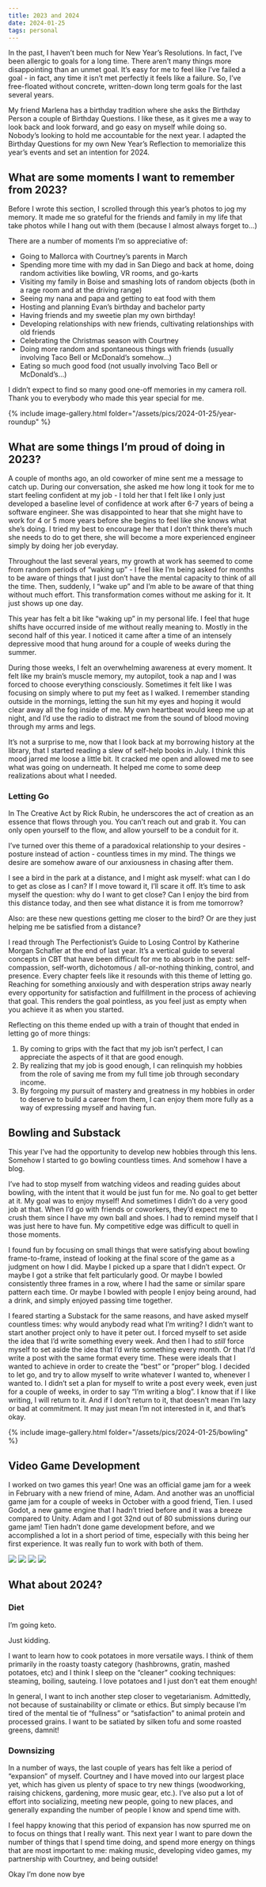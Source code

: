 ```yaml
---
title: 2023 and 2024
date: 2024-01-25
tags: personal
---
```


In the past, I haven’t been much for New Year’s Resolutions. In fact, I’ve been allergic to goals for a long time. There aren’t many things more disappointing than an unmet goal. It’s easy for me to feel like I’ve failed a goal - in fact, any time it isn’t met perfectly it feels like a failure. So, I’ve free-floated without concrete, written-down long term goals for the last several years.

My friend Marlena has a birthday tradition where she asks the Birthday Person a couple of Birthday Questions. I like these, as it gives me a way to look back and look forward, and go easy on myself while doing so. Nobody’s looking to hold me accountable for the next year. I adapted the Birthday Questions for my own New Year’s Reflection to memorialize this year’s events and set an intention for 2024.

## What are some moments I want to remember from 2023?

Before I wrote this section, I scrolled through this year’s photos to jog my memory. It made me so grateful for the friends and family in my life that take photos while I hang out with them (because I almost always forget to…)

There are a number of moments I’m so appreciative of:

* Going to Mallorca with Courtney’s parents in March
* Spending more time with my dad in San Diego and back at home, doing random activities like bowling, VR rooms, and go-karts
* Visiting my family in Boise and smashing lots of random objects (both in a rage room and at the driving range)
* Seeing my nana and papa and getting to eat food with them
* Hosting and planning Evan’s birthday and bachelor party
* Having friends and my sweetie plan my own birthday!
* Developing relationships with new friends, cultivating relationships with old friends
* Celebrating the Christmas season with Courtney
* Doing more random and spontaneous things with friends (usually involving Taco Bell or McDonald’s somehow…)
* Eating so much good food (not usually involving Taco Bell or McDonald’s…)

I didn’t expect to find so many good one-off memories in my camera roll. Thank you to everybody who made this year special for me.

{% include image-gallery.html folder="/assets/pics/2024-01-25/year-roundup" %}

## What are some things I’m proud of doing in 2023?

A couple of months ago, an old coworker of mine sent me a message to catch up. During our conversation, she asked me how long it took for me to start feeling confident at my job - I told her that I felt like I only just developed a baseline level of confidence at work after 6-7 years of being a software engineer. She was disappointed to hear that she might have to work for 4 or 5 more years before she begins to feel like she knows what she’s doing. I tried my best to encourage her that I don’t think there’s much she needs to do to get there, she will become a more experienced engineer simply by doing her job everyday.

Throughout the last several years, my growth at work has seemed to come from random periods of “waking up” - I feel like I’m being asked for months to be aware of things that I just don’t have the mental capacity to think of all the time. Then, suddenly, I “wake up” and I’m able to be aware of that thing without much effort. This transformation comes without me asking for it. It just shows up one day.

This year has felt a bit like “waking up” in my personal life. I feel that huge shifts have occurred inside of me without really meaning to. Mostly in the second half of this year. I noticed it came after a time of an intensely depressive mood that hung around for a couple of weeks during the summer.

During those weeks, I felt an overwhelming awareness at every moment. It felt like my brain’s muscle memory, my autopilot, took a nap and I was forced to choose everything consciously. Sometimes it felt like I was focusing on simply where to put my feet as I walked. I remember standing outside in the mornings, letting the sun hit my eyes and hoping it would clear away all the fog inside of me. My own heartbeat would keep me up at night, and I’d use the radio to distract me from the sound of blood moving through my arms and legs.

It’s not a surprise to me, now that I look back at my borrowing history at the library, that I started reading a slew of self-help books in July. I think this mood jarred me loose a little bit. It cracked me open and allowed me to see what was going on underneath. It helped me come to some deep realizations about what I needed.

### Letting Go
In The Creative Act by Rick Rubin, he underscores the act of creation as an essence that flows through you. You can’t reach out and grab it. You can only open yourself to the flow, and allow yourself to be a conduit for it.

I’ve turned over this theme of a paradoxical relationship to your desires - posture instead of action - countless times in my mind. The things we desire are somehow aware of our anxiousness in chasing after them.

I see a bird in the park at a distance, and I might ask myself: what can I do to get as close as I can? If I move toward it, I’ll scare it off. It’s time to ask myself the question: why do I want to get close? Can I enjoy the bird from this distance today, and then see what distance it is from me tomorrow?

Also: are these new questions getting me closer to the bird? Or are they just helping me be satisfied from a distance?

I read through The Perfectionist’s Guide to Losing Control by Katherine Morgan Schafler at the end of last year. It’s a vertical guide to several concepts in CBT that have been difficult for me to absorb in the past: self-compassion, self-worth, dichotomous / all-or-nothing thinking, control, and presence. Every chapter feels like it resounds with this theme of letting go. Reaching for something anxiously and with desperation strips away nearly every opportunity for satisfaction and fulfillment in the process of achieving that goal. This renders the goal pointless, as you feel just as empty when you achieve it as when you started.

Reflecting on this theme ended up with a train of thought that ended in letting go of more things:

1. By coming to grips with the fact that my job isn’t perfect, I can appreciate the aspects of it that are good enough.
2. By realizing that my job is good enough, I can relinquish my hobbies from the role of saving me from my full time job through secondary income.
3. By forgoing my pursuit of mastery and greatness in my hobbies in order to deserve to build a career from them, I can enjoy them more fully as a way of expressing myself and having fun.

## Bowling and Substack
This year I’ve had the opportunity to develop new hobbies through this lens. Somehow I started to go bowling countless times. And somehow I have a blog.

I’ve had to stop myself from watching videos and reading guides about bowling, with the intent that it would be just fun for me. No goal to get better at it. My goal was to enjoy myself! And sometimes I didn’t do a very good job at that. When I’d go with friends or coworkers, they’d expect me to crush them since I have my own ball and shoes. I had to remind myself that I was just here to have fun. My competitive edge was difficult to quell in those moments.

I found fun by focusing on small things that were satisfying about bowling frame-to-frame, instead of looking at the final score of the game as a judgment on how I did. Maybe I picked up a spare that I didn’t expect. Or maybe I got a strike that felt particularly good. Or maybe I bowled consistently three frames in a row, where I had the same or similar spare pattern each time. Or maybe I bowled with people I enjoy being around, had a drink, and simply enjoyed passing time together.

I feared starting a Substack for the same reasons, and have asked myself countless times: why would anybody read what I’m writing? I didn’t want to start another project only to have it peter out. I forced myself to set aside the idea that I’d write something every week. And then I had to _still_ force myself to set aside the idea that I’d write something every month. Or that I’d write a post with the same format every time. These were ideals that I wanted to achieve in order to create the “best” or “proper” blog. I decided to let go, and try to allow myself to write whatever I wanted to, whenever I wanted to. I didn’t set a plan for myself to write a post every week, even just for a couple of weeks, in order to say “I’m writing a blog”. I know that if I like writing, I will return to it. And if I don’t return to it, that doesn’t mean I’m lazy or bad at commitment. It may just mean I’m not interested in it, and that’s okay.

{% include image-gallery.html folder="/assets/pics/2024-01-25/bowling" %}

## Video Game Development

I worked on two games this year! One was an official game jam for a week in February with a new friend of mine, Adam. And another was an unofficial game jam for a couple of weeks in October with a good friend, Tien. I used Godot, a new game engine that I hadn’t tried before and it was a breeze compared to Unity. Adam and I got 32nd out of 80 submissions during our game jam! Tien hadn’t done game development before, and we accomplished a lot in a short period of time, especially with this being her first experience. It was really fun to work with both of them.


<img src="/assets/pics/2024-01-25/faurest1.jpg">
<img src="/assets/pics/2024-01-25/faurest1.gif">
<img src="/assets/pics/2024-01-25/catfinder1.gif">
<img src="/assets/pics/2024-01-25/catfinder2.gif">

## What about 2024?

### Diet

I’m going keto.

Just kidding.

I want to learn how to cook potatoes in more versatile ways. I think of them primarily in the roasty toasty category (hashbrowns, gratin, mashed potatoes, etc) and I think I sleep on the “cleaner” cooking techniques: steaming, boiling, sauteing. I love potatoes and I just don’t eat them enough!

In general, I want to inch another step closer to vegetarianism. Admittedly, not because of sustainability or climate or ethics. But simply because I’m tired of the mental tie of “fullness” or “satisfaction” to animal protein and processed grains. I want to be satiated by silken tofu and some roasted greens, damnit!

### Downsizing

In a number of ways, the last couple of years has felt like a period of “expansion” of myself. Courtney and I have moved into our largest place yet, which has given us plenty of space to try new things (woodworking, raising chickens, gardening, more music gear, etc.). I’ve also put a lot of effort into socializing, meeting new people, going to new places, and generally expanding the number of people I know and spend time with.

I feel happy knowing that this period of expansion has now spurred me on to focus on things that I really want. This next year I want to pare down the number of things that I spend time doing, and spend more energy on things that are most important to me: making music, developing video games, my partnership with Courtney, and being outside!

Okay I’m done now bye
